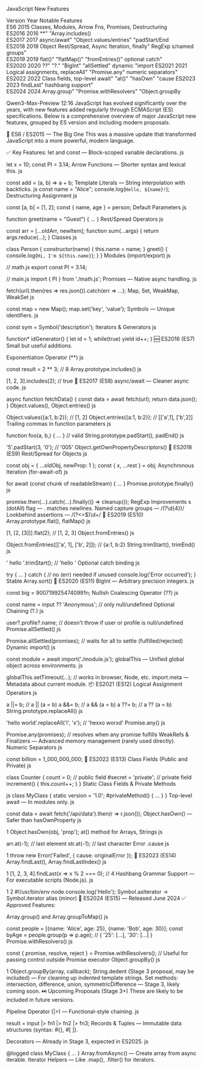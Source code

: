 JavaScript New Features

Version	Year	Notable Features				
ES6	2015	Classes, Modules, Arrow Fns, Promises, Destructuring				
ES2016	2016	**"	 "Array.includes()			
ES2017	2017	async/await"	 "Object.values/entries"	 "padStart/End		
ES2018	2018	Object Rest/Spread, Async Iteration, finally"	 RegExp s/named groups"			
ES2019	2019	flat()"	 "flatMap()"	 "fromEntries()"	 optional catch"	
ES2020	2020	??"	 "?."	 "BigInt"	 "allSettled"	 dynamic "import
ES2021	2021	Logical assignments, replaceAll"	 "Promise.any"	 numeric separators"		
ES2022	2022	Class fields, top-level await"	 "at()"	 "hasOwn"	 "cause	
ES2023	2023	findLast"	 hashbang support"			
ES2024	2024	Array.group"	 "Promise.withResolvers"	 "Object.groupBy		

Qwen3-Max-Preview
12:16
JavaScript has evolved significantly over the years, with new features added regularly through ECMAScript (ES) specifications. Below is a comprehensive overview of major JavaScript new features, grouped by ES version and including modern proposals.

🚀 ES6 / ES2015 — The Big One
This was a massive update that transformed JavaScript into a more powerful, modern language.

✅ Key Features:
let and const — Block-scoped variable declarations.
js

let x = 10;
const PI = 3.14;
Arrow Functions — Shorter syntax and lexical this.
js

const add = (a, b) => a + b;
Template Literals — String interpolation with backticks.
js
const name = "Alice";
console.log(`Hello, ${name}!`);
Destructuring Assignment
js

const [a, b] = [1, 2];
const { name, age } = person;
Default Parameters
js

function greet(name = "Guest") { ... }
Rest/Spread Operators
js

const arr = [...oldArr, newItem];
function sum(...args) { return args.reduce(...); }
Classes
js

class Person {
  constructor(name) { this.name = name; }
  greet() { console.log(`Hi, I'm ${this.name}`); }
}
Modules (import/export)
js

// math.js
export const PI = 3.14;

// main.js
import { PI } from './math.js';
Promises — Native async handling.
js


fetch(url).then(res => res.json()).catch(err => ...);
Map, Set, WeakMap, WeakSet
js


const map = new Map();
map.set('key', 'value');
Symbols — Unique identifiers.
js


const sym = Symbol('description');
Iterators & Generators
js


function* idGenerator() {
  let id = 1;
  while(true) yield id++;
}
🆕 ES2016 (ES7)
Small but useful additions.

Exponentiation Operator (**)
js


const result = 2 ** 3; // 8
Array.prototype.includes()
js


[1, 2, 3].includes(2); // true
🎯 ES2017 (ES8)
async/await — Cleaner async code.
js


async function fetchData() {
  const data = await fetch(url);
  return data.json();
}
Object.values(), Object.entries()
js


Object.values({a:1, b:2}); // [1, 2]
Object.entries({a:1, b:2}); // [['a',1], ['b',2]]
Trailing commas in function parameters
js


function foo(a, b,) { ... } // valid
String.prototype.padStart(), padEnd()
js


'5'.padStart(3, '0'); // '005'
Object.getOwnPropertyDescriptors()
🧩 ES2018 (ES9)
Rest/Spread for Objects
js


const obj = { ...oldObj, newProp: 1 };
const { x, ...rest } = obj;
Asynchronous Iteration (for-await-of)
js


for await (const chunk of readableStream) { ... }
Promise.prototype.finally()
js


promise.then(...).catch(...).finally(() => cleanup());
RegExp Improvements
s (dotAll) flag — . matches newlines.
Named capture groups — /(?<year>\d{4})/
Lookbehind assertions — /(?<=\$)\d+/
🔢 ES2019 (ES10)
Array.prototype.flat(), flatMap()
js


[1, [2, [3]]].flat(2); // [1, 2, 3]
Object.fromEntries()
js


Object.fromEntries([['a', 1], ['b', 2]]); // {a:1, b:2}
String.trimStart(), trimEnd()
js


'  hello  '.trimStart(); // 'hello  '
Optional catch binding
js


try { ... } catch { // no (err) needed if unused
  console.log('Error occurred');
}
Stable Array.sort()
🌈 ES2020 (ES11)
BigInt — Arbitrary precision integers.
js


const big = 9007199254740991n;
Nullish Coalescing Operator (??)
js


const name = input ?? 'Anonymous'; // only null/undefined
Optional Chaining (?.)
js


user?.profile?.name; // doesn't throw if user or profile is null/undefined
Promise.allSettled()
js


Promise.allSettled(promises); // waits for all to settle (fulfilled/rejected)
Dynamic import()
js


const module = await import('./module.js');
globalThis — Unified global object across environments.
js


globalThis.setTimeout(...); // works in browser, Node, etc.
import.meta — Metadata about current module.
📦 ES2021 (ES12)
Logical Assignment Operators
js


a ||= b;   // a || (a = b)
a &&= b;   // a && (a = b)
a ??= b;   // a ?? (a = b)
String.prototype.replaceAll()
js


'hello world'.replaceAll('l', 'x'); // 'hexxo worxd'
Promise.any()
js



Promise.any(promises); // resolves when any promise fulfills
WeakRefs & Finalizers — Advanced memory management (rarely used directly).
Numeric Separators
js


const billion = 1_000_000_000;
🧪 ES2022 (ES13)
Class Fields (Public and Private)
js

class Counter {
  count = 0;              // public field
  #secret = 'private';    // private field
  increment() { this.count++; }
}
Static Class Fields & Private Methods

js
class MyClass {
  static version = '1.0';
  #privateMethod() { ... }
}
Top-level await — In modules only.
js


const data = await fetch('/api/data').then(r => r.json());
Object.hasOwn() — Safer than hasOwnProperty
js


1
Object.hasOwn(obj, 'prop');
at() method for Arrays, Strings
js


arr.at(-1); // last element
str.at(-1); // last character
Error .cause
js


1
throw new Error('Failed', { cause: originalError });
🎉 ES2023 (ES14)
Array.findLast(), Array.findLastIndex()
js


1
[1, 2, 3, 4].findLast(x => x % 2 === 0); // 4
Hashbang Grammar Support — For executable scripts (Node.js).
js


1
2
#!/usr/bin/env node
console.log('Hello');
Symbol.asIterator → Symbol.iterator alias (minor)
🔮 ES2024 (ES15) — Released June 2024
✅ Approved Features:

Array.group() and Array.groupToMap()
js


const people = [{name: 'Alice', age: 25}, {name: 'Bob', age: 30}];
const byAge = people.group(p => p.age); 
// { '25': [...], '30': [...] }
Promise.withResolvers()
js


const { promise, resolve, reject } = Promise.withResolvers();
// Useful for passing control outside Promise executor
Object.groupBy()
js


1
Object.groupBy(array, callback);
String.dedent (Stage 3 proposal, may be included) — For cleaning up indented template strings.
Set methods: intersection, difference, union, symmetricDifference — Stage 3, likely coming soon.
⏭️ Upcoming Proposals (Stage 3+)
These are likely to be included in future versions. 

Pipeline Operator (|>) — Functional-style chaining.
js


result = input |> fn1 |> fn2 |> fn3;
Records & Tuples — Immutable data structures (syntax: #{}, #[ ]).

Decorators — Already in Stage 3, expected in ES2025.
js


@logged
class MyClass { ... }
Array.fromAsync() — Create array from async iterable.
Iterator Helpers — Like .map(), .filter() for iterators.
